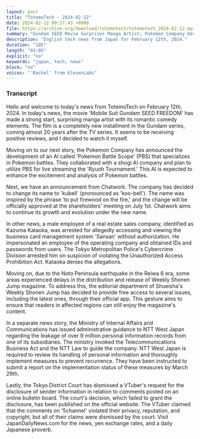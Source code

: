 ```yaml
---
layout: post
title: "TotemoTech - 2024-02-12"
date: 2024-02-12 09:27:43 +0900
file: https://archive.org/download/totemotech/totemotech_2024-02-12.mp3
summary: "Gundam SEED Movie Surprises Manga Artist; Pokemon Company Develops AI for Shogi AI Company, & more…"
description: "English tech news from Japan for February 12th, 2024."
duration: "185"
length: "03:05"
explicit: "no"
keywords: "japan, tech, news"
block: "no"
voices: "'Rachel' from ElevenLabs"
---
```


### Transcript

Hello and welcome to today's news from TotemoTech on February 12th, 2024. In today's news, the movie 'Mobile Suit Gundam SEED FREEDOM' has made a strong start, surprising manga artist with its romantic comedy elements. The film is a completely new installment in the Gundam series, coming almost 20 years after the TV series. It seems to be receiving positive reviews, and I decided to watch it myself.

Moving on to our next story, the Pokemon Company has announced the development of an AI called 'Pokemon Battle Scope' (PBS) that specializes in Pokemon battles. They collaborated with a shogi AI company and plan to utilize PBS for live streaming the 'Ryuoh Tournament.' This AI is expected to enhance the excitement and analysis of Pokemon battles.

Next, we have an announcement from Chatwork. The company has decided to change its name to 'kubell' (pronounced as 'koo-bell'). The name was inspired by the phrase 'to put firewood on the fire,' and the change will be officially approved at the shareholders' meeting on July 1st. Chatwork aims to continue its growth and evolution under the new name.

In other news, a male employee of a real estate sales company, identified as Kazuma Kataoka, was arrested for allegedly accessing and viewing the business card management system 'Sansan' without authorization. He impersonated an employee of the operating company and obtained IDs and passwords from users. The Tokyo Metropolitan Police's Cybercrime Division arrested him on suspicion of violating the Unauthorized Access Prohibition Act. Kataoka denies the allegations.

Moving on, due to the Noto Peninsula earthquake in the Reiwa 6 era, some areas experienced delays in the distribution and release of Weekly Shonen Jump magazine. To address this, the editorial department of Shueisha's Weekly Shonen Jump has decided to provide free access to several issues, including the latest ones, through their official app. This gesture aims to ensure that readers in affected regions can still enjoy the magazine's content.

In a separate news story, the Ministry of Internal Affairs and Communications has issued administrative guidance to NTT West Japan regarding the leakage of over 9 million personal information records from one of its subsidiaries. The ministry invoked the Telecommunications Business Act and the NTT Law to guide the company. NTT West Japan is required to review its handling of personal information and thoroughly implement measures to prevent recurrence. They have been instructed to submit a report on the implementation status of these measures by March 29th.

Lastly, the Tokyo District Court has dismissed a VTuber's request for the disclosure of sender information in relation to comments posted on an online bulletin board. The court's decision, which failed to grant the disclosure, has been published on the official website. The VTuber claimed that the comments on '5channel' violated their privacy, reputation, and copyright, but all of their claims were dismissed by the court.   Visit JapanDailyNews.com for the news, yen exchange rates, and a daily Japanese proverb.
